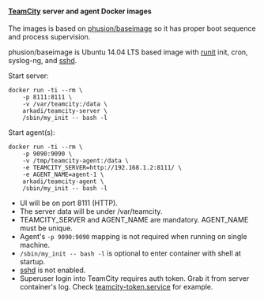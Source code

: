 #### [TeamCity] server and agent Docker images

The images is based on [phusion/baseimage] so it has proper boot sequence and  process supervision.

phusion/baseimage is Ubuntu 14.04 LTS based image with [runit] init, cron, syslog-ng, and [sshd].

Start server:

    docker run -ti --rm \
        -p 8111:8111 \
        -v /var/teamcity:/data \
        arkadi/teamcity-server \
        /sbin/my_init -- bash -l

Start agent(s):

    docker run -ti --rm \
        -p 9090:9090 \
        -v /tmp/teamcity-agent:/data \
        -e TEAMCITY_SERVER=http://192.168.1.2:8111/ \
        -e AGENT_NAME=agent-1 \
        arkadi/teamcity-agent \
        /sbin/my_init -- bash -l

- UI will be on port 8111 (HTTP).
- The server data will be under /var/teamcity.
- TEAMCITY_SERVER and AGENT_NAME are mandatory. AGENT_NAME must be unique.
- Agent's `-p 9090:9090` mapping is not required when running on single machine.
- `/sbin/my_init -- bash -l` is optional to enter container with shell at startup.
- [sshd] is not enabled.
- Superuser login into TeamCity requires auth token. Grab it from server container's log. Check [teamcity-token.service] for example.

[TeamCity]: https://www.jetbrains.com/teamcity/
[phusion/baseimage]: http://phusion.github.io/baseimage-docker/
[runit]: http://smarden.org/runit/
[sshd]: https://github.com/phusion/baseimage-docker#login-to-the-container-or-running-a-command-inside-it-via-ssh
[teamcity-token.service]: https://github.com/arkadijs/teamcity-docker/blob/master/teamcity-token.service
